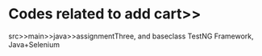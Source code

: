 # Codes related to add cart>>
src>>main>>java>>assignmentThree, and baseclass
TestNG Framework, Java+Selenium
